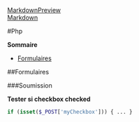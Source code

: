 [MarkdownPreview](https://facelessuser.github.io/MarkdownPreview/usage/ "MarkdownPreview")  
[Markdown](https://fr.wikipedia.org/wiki/Markdown#Quelques_exemples "Markdown")

#Php

**Sommaire**

* [Formulaires](#formulaires)


##Formulaires

###Soumission

**Tester si checkbox checked**
```php
if (isset($_POST['myCheckbox'])) { ... }
```
